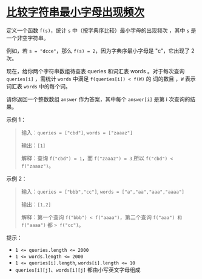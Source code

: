 #  [比较字符串最小字母出现频次](https://leetcode.cn/problems/compare-strings-by-frequency-of-the-smallest-character)

定义一个函数 `f(s)`，统计 `s`  中（按字典序比较）最小字母的出现频次 ，其中 `s` 是一个非空字符串。

例如，若 `s = "dcce"`，那么 `f(s) = 2`，因为字典序最小字母是 "c"，它出现了 2 次。

现在，给你两个字符串数组待查表 queries 和词汇表 words 。对于每次查询 `queries[i]` ，需统计 `words` 中满足 `f(queries[i]) < f(W)` 的 词的数目 ，`W` 表示词汇表 `words` 中的每个词。

请你返回一个整数数组 `answer` 作为答案，其中每个 `answer[i]` 是第 i 次查询的结果。

 

示例 1：

> 输入：`queries = ["cbd"]`, `words = ["zaaaz"]`
> 
> 输出：`[1]`
> 
> 解释：查询 `f("cbd") = 1`，而 `f("zaaaz") = 3` 所以 `f("cbd") < f("zaaaz")`。

示例 2：

> 输入：`queries = ["bbb","cc"]`, `words = ["a","aa","aaa","aaaa"]`
> 
> 输出：`[1,2]`
> 
> 解释：第一个查询 `f("bbb") < f("aaaa")`，第二个查询 `f("aaa") 和 f("aaaa")` 都 `> f("cc")`。
 

提示：

- `1 <= queries.length <= 2000`
- `1 <= words.length <= 2000`
- `1 <= queries[i].length`, `words[i].length <= 10`
- `queries[i][j]`、`words[i][j]` 都由小写英文字母组成